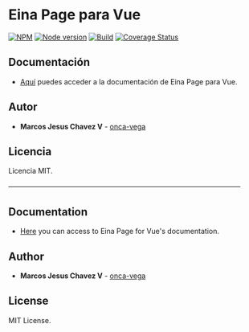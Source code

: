 # Eina Page para Vue
[![NPM](https://nodei.co/npm/einapage-vue.png?mini=true)](https://www.npmjs.com/package/einapage-vue)
[![Node version](https://img.shields.io/badge/package-v1.3.6-orange.svg)](https://www.npmjs.com/package/einapage-vue)
[![Build](https://img.shields.io/badge/build-passing-brightgreen.svg)](https://travis-ci.org/onca-vega/EinaPage-Vue)
[![Coverage Status](https://coveralls.io/repos/github/onca-vega/EinaPage-Vue/badge.svg?branch=master)](https://coveralls.io/github/onca-vega/EinaPage-Vue?branch=master)

## Documentación
- [Aquí](https://www.onca-vega.com/portafolio/#/einapage/instalacion) puedes acceder a la documentación de Eina Page para Vue.

## Autor
* **Marcos Jesus Chavez V** - [onca-vega](https://onca-vega.com)

## Licencia
Licencia MIT.

––––––––––––––––––––––––––––––––––––––––––––––––––––––––––––––––––

## Documentation
- [Here](https://www.onca-vega.com/en/portafolio/#/einapage/instalacion) you can access to Eina Page for Vue's documentation.

## Author
* **Marcos Jesus Chavez V** - [onca-vega](https://onca-vega.com/en/)

## License
MIT License.
